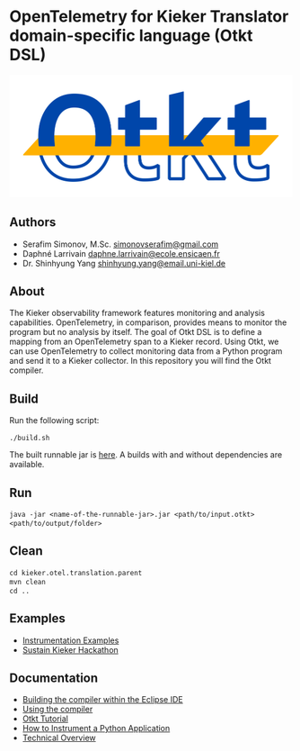 # OpenTelemetry for Kieker Translator domain-specific language (Otkt DSL)

![Otkt logo](docs/img/otkt_logo.svg)

## Authors

- Serafim Simonov, M.Sc. <simonovserafim@gmail.com>
- Daphné Larrivain <daphne.larrivain@ecole.ensicaen.fr>
- Dr. Shinhyung Yang <shinhyung.yang@email.uni-kiel.de>

## About

The Kieker observability framework features monitoring and analysis capabilities. OpenTelemetry, in comparison, provides means to monitor the program but no analysis by itself. The goal of Otkt DSL is to define a mapping from an OpenTelemetry span to a Kieker record. Using Otkt, we can use OpenTelemetry to collect monitoring data from a Python program and send it to a Kieker collector. In this repository you will find the Otkt compiler.

## Build

Run the following script:
```
./build.sh
```
The built runnable jar is [here](kieker.otel.translation.parent/kieker.otel.translation.generator/target).
A builds with and without dependencies are available.

## Run

```
java -jar <name-of-the-runnable-jar>.jar <path/to/input.otkt> <path/to/output/folder>
```

## Clean

```
cd kieker.otel.translation.parent
mvn clean
cd ..
```

## Examples

- [Instrumentation Examples](https://github.com/Misrobody/kieker-otel-interoperability)
- [Sustain Kieker Hackathon](https://github.com/kieker-monitoring/SustainKiekerHackathon)

## Documentation

- [Building the compiler within the Eclipse IDE](docs/BUILD-ECLIPSE.md)
- [Using the compiler](docs/BUILD.md)
- [Otkt Tutorial](docs/OTKT-TUTORIAL.md)
- [How to Instrument a Python Application](docs/INSTRUMENT.md)
- [Technical Overview](docs/TECHNICAL-SUMMARY.md)
